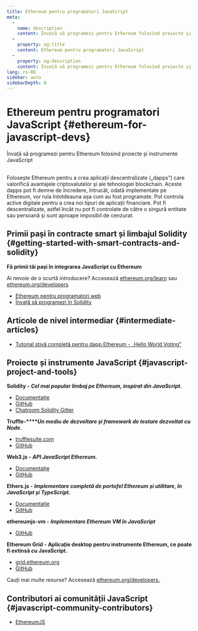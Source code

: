 ```yaml
---
title: Ethereum pentru programatori JavaScript
meta:
  - 
    name: description
    content: Învață să programezi pentru Ethereum folosind proiecte și instrumente JavaScript
  - 
    property: og:title
    content: Ethereum pentru programatori JavaScript
  - 
    property: og:description
    content: Învață să programezi pentru Ethereum folosind proiecte și instrumente JavaScript
lang: ro-RO
sidebar: auto
sidebarDepth: 0
---
```


# Ethereum pentru programatori JavaScript {#ethereum-for-javascript-devs}

<div class="featured">Învață să programezi pentru Ethereum folosind proiecte și instrumente JavaScript</div><br>

Folosește Ethereum pentru a crea aplicații descentralizate („dapps”) care valorifică avantajele criptovalutelor și ale tehnologiei blockchain. Aceste dapps pot fi demne de încredere, întrucât, odată implementate pe Ethereum, vor rula întotdeauna așa cum au fost programate. Pot controla active digitale pentru a crea noi tipuri de aplicații financiare. Pot fi descentralizate, astfel încât nu pot fi controlate de către o singură entitate sau persoană și sunt aproape imposibil de cenzurat.

## Primii pași în contracte smart și limbajul Solidity {#getting-started-with-smart-contracts-and-solidity}

**Fă primii tăi pași în integrarea JavaScript cu Ethereum**

Ai nevoie de o scurtă introducere? Accesează [ethereum.org/learn](/ro/learn/) sau [ethereum.org/developers](/ro/developers/)

- [Ethereum pentru programatori web](https://medium.com/@mvmurthy/ethereum-for-web-developers-890be23d1d0c)
- [Învață să programezi în Solidity](https://cryptozombies.io/)

## Articole de nivel intermediar {#intermediate-articles}

- [Tutorial stivă completă pentru dapp Ethereum - „Hello World Voting”](https://medium.com/@mvmurthy/full-stack-hello-world-voting-ethereum-dapp-tutorial-part-1-40d2d0d807c2)

## Proiecte și instrumente JavaScript {#javascript-project-and-tools}

**Solidity -** **_Cel mai popular limbaj pe Ethereum, inspirat din JavaScript._**

- [Documentație](https://solidity.readthedocs.io)
- [GitHub](https://github.com/ethereum/solidity/)
- [Chatroom Solidity Gitter](https://gitter.im/ethereum/solidity/)

**Truffle-****_Un mediu de dezvoltare și framework de testare dezvoltat cu Node._**

- [trufflesuite.com](https://www.trufflesuite.com/)
- [GitHub](https://github.com/trufflesuite/truffle)

**Web3.js -** **_API JavaScript Ethereum._**

- [Documentație](https://web3js.readthedocs.io/en/1.0/)
- [GitHub](https://github.com/ethereum/web3.js/)

**Ethers.js -** **_Implementare completă de portofel Ethereum și utilitare, în JavaScript și TypeScript._**

- [Documentație](https://docs.ethers.io/ethers.js/html/)
- [GitHub](https://github.com/ethers-io/ethers.js/)

**ethereumjs-vm -** **_Implementare Ethereum VM în JavaScript_**

- [GitHub](https://github.com/ethereumjs/ethereumjs-vm)

**Ethereum Grid -** **Aplicație desktop pentru instrumente Ethereum, ce poate fi extinsă cu JavaScript.**

- [grid.ethereum.org](https://grid.ethereum.org)
- [GitHub](https://github.com/ethereum/grid)

Cauți mai multe resurse? Accesează [ethereum.org/developers.](/ro/developers/)

## Contributori ai comunității JavaScript {#javascript-community-contributors}

- [EthereumJS](https://ethereumjs.github.io)
